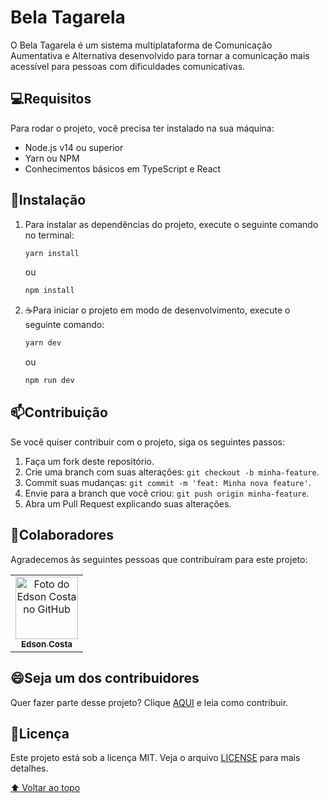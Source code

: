 # Bela Tagarela

O Bela Tagarela é um sistema multiplataforma de Comunicação Aumentativa e Alternativa desenvolvido para tornar a comunicação mais acessível para pessoas com dificuldades comunicativas.

## 💻Requisitos

Para rodar o projeto, você precisa ter instalado na sua máquina:

- Node.js v14 ou superior
- Yarn ou NPM
- Conhecimentos básicos em TypeScript e React

## 🚀Instalação

1. Para instalar as dependências do projeto, execute o seguinte comando no terminal:

   ```bash
   yarn install
   ```

   ou

   ```bash
   npm install
   ```

2. ☕Para iniciar o projeto em modo de desenvolvimento, execute o seguinte comando:

   ```bash
   yarn dev
   ```

   ou

   ```bash
   npm run dev
   ```

##  📫Contribuição

Se você quiser contribuir com o projeto, siga os seguintes passos:

1. Faça um fork deste repositório.
2. Crie uma branch com suas alterações: `git checkout -b minha-feature`.
3. Commit suas mudanças: `git commit -m 'feat: Minha nova feature'`.
4. Envie para a branch que você criou: `git push origin minha-feature`.
5. Abra um Pull Request explicando suas alterações.

## 🤝Colaboradores

Agradecemos às seguintes pessoas que contribuíram para este projeto:

<table>
  <tr>
    <td align="center">
      <a href="https://edsoncosta.tech/">
        <img src="https://github.com/ecsistem.png" width="100px;" alt="Foto do Edson Costa no GitHub"/><br>
        <sub>
          <b>Edson Costa</b>
        </sub>
      </a>
    </td>
  </tr>
</table>

## 😄Seja um dos contribuidores

Quer fazer parte desse projeto? Clique [AQUI](CONTRIBUTING.md) e leia como contribuir.

## 📝Licença

Este projeto está sob a licença MIT. Veja o arquivo [LICENSE](LICENSE.md) para mais detalhes.

[⬆ Voltar ao topo](#bela-tagarela)
